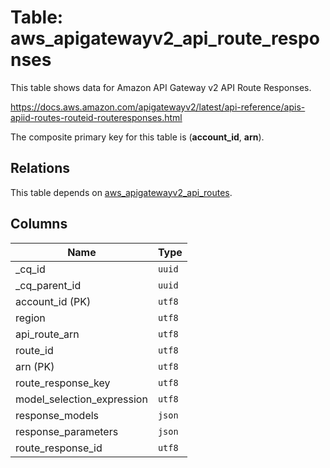 # Table: aws_apigatewayv2_api_route_responses

This table shows data for Amazon API Gateway v2 API Route Responses.

https://docs.aws.amazon.com/apigatewayv2/latest/api-reference/apis-apiid-routes-routeid-routeresponses.html

The composite primary key for this table is (**account_id**, **arn**).

## Relations

This table depends on [aws_apigatewayv2_api_routes](aws_apigatewayv2_api_routes).

## Columns

| Name          | Type          |
| ------------- | ------------- |
|_cq_id|`uuid`|
|_cq_parent_id|`uuid`|
|account_id (PK)|`utf8`|
|region|`utf8`|
|api_route_arn|`utf8`|
|route_id|`utf8`|
|arn (PK)|`utf8`|
|route_response_key|`utf8`|
|model_selection_expression|`utf8`|
|response_models|`json`|
|response_parameters|`json`|
|route_response_id|`utf8`|